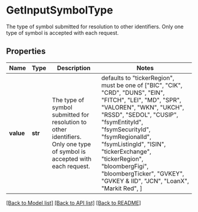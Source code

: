 # GetInputSymbolType

The type of symbol submitted for resolution to other identifiers. Only one type of symbol is accepted with each request.

## Properties
Name | Type | Description | Notes
------------ | ------------- | ------------- | -------------
**value** | **str** | The type of symbol submitted for resolution to other identifiers. Only one type of symbol is accepted with each request. | defaults to "tickerRegion",  must be one of ["BIC", "CIK", "CRD", "DUNS", "EIN", "FITCH", "LEI", "MD", "SPR", "VALOREN", "WKN", "UKCH", "RSSD", "SEDOL", "CUSIP", "fsymEntityId", "fsymSecurityId", "fsymRegionalId", "fsymListingId", "ISIN", "tickerExchange", "tickerRegion", "bloombergFigi", "bloombergTicker", "GVKEY", "GVKEY & IID", "JCN", "LoanX", "Markit Red", ]

[[Back to Model list]](../README.md#documentation-for-models) [[Back to API list]](../README.md#documentation-for-api-endpoints) [[Back to README]](../README.md)


